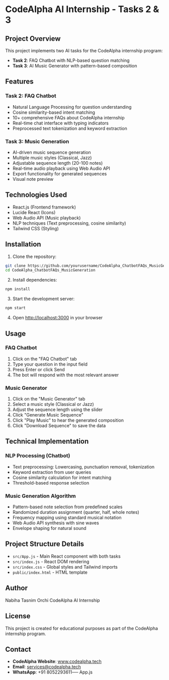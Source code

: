 # CodeAlpha AI Internship - Tasks 2 & 3

## Project Overview
This project implements two AI tasks for the CodeAlpha internship program:
- **Task 2**: FAQ Chatbot with NLP-based question matching
- **Task 3**: AI Music Generator with pattern-based composition

## Features

### Task 2: FAQ Chatbot
- Natural Language Processing for question understanding
- Cosine similarity-based intent matching
- 10+ comprehensive FAQs about CodeAlpha internship
- Real-time chat interface with typing indicators
- Preprocessed text tokenization and keyword extraction

### Task 3: Music Generation
- AI-driven music sequence generation
- Multiple music styles (Classical, Jazz)
- Adjustable sequence length (20-100 notes)
- Real-time audio playback using Web Audio API
- Export functionality for generated sequences
- Visual note preview

## Technologies Used
- React.js (Frontend framework)
- Lucide React (Icons)
- Web Audio API (Music playback)
- NLP techniques (Text preprocessing, cosine similarity)
- Tailwind CSS (Styling)

## Installation

1. Clone the repository:
```bash
git clone https://github.com/yourusername/CodeAlpha_ChatbotFAQs_MusicGeneration.git
cd CodeAlpha_ChatbotFAQs_MusicGeneration
```

2. Install dependencies:
```bash
npm install
```

3. Start the development server:
```bash
npm start
```

4. Open [http://localhost:3000](http://localhost:3000) in your browser

## Usage

### FAQ Chatbot
1. Click on the "FAQ Chatbot" tab
2. Type your question in the input field
3. Press Enter or click Send
4. The bot will respond with the most relevant answer

### Music Generator
1. Click on the "Music Generator" tab
2. Select a music style (Classical or Jazz)
3. Adjust the sequence length using the slider
4. Click "Generate Music Sequence"
5. Click "Play Music" to hear the generated composition
6. Click "Download Sequence" to save the data

## Technical Implementation

### NLP Processing (Chatbot)
- Text preprocessing: Lowercasing, punctuation removal, tokenization
- Keyword extraction from user queries
- Cosine similarity calculation for intent matching
- Threshold-based response selection

### Music Generation Algorithm
- Pattern-based note selection from predefined scales
- Randomized duration assignment (quarter, half, whole notes)
- Frequency mapping using standard musical notation
- Web Audio API synthesis with sine waves
- Envelope shaping for natural sound

## Project Structure Details

- `src/App.js` - Main React component with both tasks
- `src/index.js` - React DOM rendering
- `src/index.css` - Global styles and Tailwind imports
- `public/index.html` - HTML template



## Author
Nabiha Tasnim Orchi 
CodeAlpha AI Internship  


## License
This project is created for educational purposes as part of the CodeAlpha internship program.

## Contact
- **CodeAlpha Website**: www.codealpha.tech
- **Email**: services@codealpha.tech
- **WhatsApp**: +91 8052293611── App.js